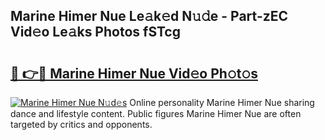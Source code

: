 ## Marine Himer Nue Le𝚊k𝚎d N𝚞𝚍e - Part-zEC Vid𝚎o Le𝚊ks Photos fSTcg

# <h2><a href="http://fb4ngl4.evod.top/?m=Marine+Himer+Nue">🔗 👉🔴 Marine Himer Nue Vid𝚎o Ph𝚘t𝚘s</a></h2>

[![Marine Himer Nue N𝚞d𝚎s](https://i.imgur.com/8V9OHl7.gif)](http://fb4ngl4.evod.top/?m=Marine+Himer+Nue)
Online personality Marine Himer Nue sharing dance and lifestyle content. Public figures Marine Himer Nue are often targeted by critics and opponents. 
